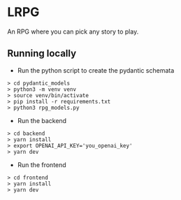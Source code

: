 # LRPG

An RPG where you can pick any story to play.

## Running locally

- Run the python script to create the pydantic schemata
```
> cd pydantic_models
> python3 -m venv venv
> source venv/bin/activate
> pip install -r requirements.txt
> python3 rpg_models.py

```

- Run the backend
```
> cd backend
> yarn install
> export OPENAI_API_KEY='you_openai_key'
> yarn dev
```

- Run the frontend
```
> cd frontend
> yarn install
> yarn dev
```

